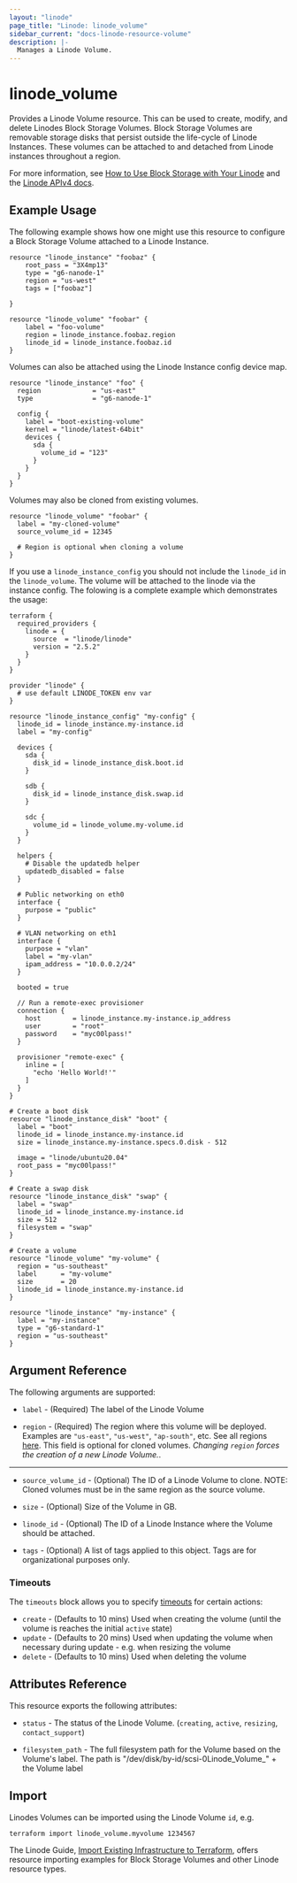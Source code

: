 ```yaml
---
layout: "linode"
page_title: "Linode: linode_volume"
sidebar_current: "docs-linode-resource-volume"
description: |-
  Manages a Linode Volume.
---
```


# linode\_volume

Provides a Linode Volume resource.  This can be used to create, modify, and delete Linodes Block Storage Volumes.  Block Storage Volumes are removable storage disks that persist outside the life-cycle of Linode Instances. These volumes can be attached to and detached from Linode instances throughout a region.

For more information, see [How to Use Block Storage with Your Linode](https://www.linode.com/docs/platform/block-storage/how-to-use-block-storage-with-your-linode/) and the [Linode APIv4 docs](https://developers.linode.com/api/v4#operation/createVolume).

## Example Usage

The following example shows how one might use this resource to configure a Block Storage Volume attached to a Linode Instance.

```hcl
resource "linode_instance" "foobaz" {
    root_pass = "3X4mp13"
    type = "g6-nanode-1"
    region = "us-west"
    tags = ["foobaz"]

}

resource "linode_volume" "foobar" {
    label = "foo-volume"
    region = linode_instance.foobaz.region
    linode_id = linode_instance.foobaz.id
}
```

Volumes can also be attached using the Linode Instance config device map.

```hcl
resource "linode_instance" "foo" {
  region             = "us-east"
  type               = "g6-nanode-1"

  config {
    label = "boot-existing-volume"
    kernel = "linode/latest-64bit"
    devices {
      sda {
        volume_id = "123"
      }
    }
  }
}
```

Volumes may also be cloned from existing volumes.

```hcl
resource "linode_volume" "foobar" {
  label = "my-cloned-volume"
  source_volume_id = 12345
  
  # Region is optional when cloning a volume
}
```

If you use a `linode_instance_config` you should not include the `linode_id` in the `linode_volume`. The volume will be attached to the linode via the instance config. The folowing is a complete example which demonstrates the usage: 

```hcl
terraform {
  required_providers {
    linode = {
      source  = "linode/linode"
      version = "2.5.2"
    }
  }
}

provider "linode" {
  # use default LINODE_TOKEN env var
}

resource "linode_instance_config" "my-config" {
  linode_id = linode_instance.my-instance.id
  label = "my-config"

  devices {
    sda {
      disk_id = linode_instance_disk.boot.id
    }

    sdb {
      disk_id = linode_instance_disk.swap.id
    }

    sdc {
      volume_id = linode_volume.my-volume.id
    }
  }

  helpers {
    # Disable the updatedb helper
    updatedb_disabled = false
  }

  # Public networking on eth0
  interface {
    purpose = "public"
  }

  # VLAN networking on eth1
  interface {
    purpose = "vlan"
    label = "my-vlan"
    ipam_address = "10.0.0.2/24"
  }

  booted = true

  // Run a remote-exec provisioner
  connection {
    host        = linode_instance.my-instance.ip_address
    user        = "root"
    password    = "myc00lpass!"
  }

  provisioner "remote-exec" {
    inline = [
      "echo 'Hello World!'"
    ]
  }
}

# Create a boot disk
resource "linode_instance_disk" "boot" {
  label = "boot"
  linode_id = linode_instance.my-instance.id
  size = linode_instance.my-instance.specs.0.disk - 512

  image = "linode/ubuntu20.04"
  root_pass = "myc00lpass!"
}

# Create a swap disk
resource "linode_instance_disk" "swap" {
  label = "swap"
  linode_id = linode_instance.my-instance.id
  size = 512
  filesystem = "swap"
}

# Create a volume
resource "linode_volume" "my-volume" {
  region = "us-southeast"
  label      = "my-volume"
  size       = 20
  linode_id = linode_instance.my-instance.id
}

resource "linode_instance" "my-instance" {
  label = "my-instance"
  type = "g6-standard-1"
  region = "us-southeast"
}
```


## Argument Reference

The following arguments are supported:

* `label` - (Required) The label of the Linode Volume

* `region` - (Required) The region where this volume will be deployed.  Examples are `"us-east"`, `"us-west"`, `"ap-south"`, etc. See all regions [here](https://api.linode.com/v4/regions). This field is optional for cloned volumes. *Changing `region` forces the creation of a new Linode Volume.*.

- - -

* `source_volume_id` - (Optional) The ID of a Linode Volume to clone. NOTE: Cloned volumes must be in the same region as the source volume.

* `size` - (Optional) Size of the Volume in GB.

* `linode_id` - (Optional) The ID of a Linode Instance where the Volume should be attached.

* `tags` - (Optional) A list of tags applied to this object. Tags are for organizational purposes only.

### Timeouts

The `timeouts` block allows you to specify [timeouts](https://www.terraform.io/docs/configuration/resources.html#timeouts) for certain actions:

* `create` - (Defaults to 10 mins) Used when creating the volume (until the volume is reaches the initial `active` state)
* `update` - (Defaults to 20 mins) Used when updating the volume when necessary during update - e.g. when resizing the volume
* `delete` - (Defaults to 10 mins) Used when deleting the volume

## Attributes Reference

This resource exports the following attributes:

* `status` - The status of the Linode Volume. (`creating`, `active`, `resizing`, `contact_support`)

* `filesystem_path` - The full filesystem path for the Volume based on the Volume's label. The path is "/dev/disk/by-id/scsi-0Linode_Volume_" + the Volume label

## Import

Linodes Volumes can be imported using the Linode Volume `id`, e.g.

```sh
terraform import linode_volume.myvolume 1234567
```

The Linode Guide, [Import Existing Infrastructure to Terraform](https://www.linode.com/docs/applications/configuration-management/import-existing-infrastructure-to-terraform/), offers resource importing examples for Block Storage Volumes and other Linode resource types.
